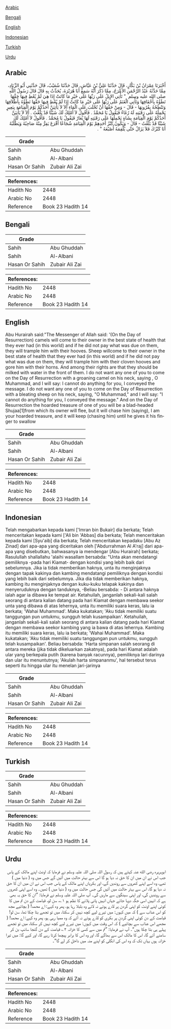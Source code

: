 [Arabic](#arabic)

[Bengali](#bengali)

[English](#english)

[Indonesian](#indonesian)

[Turkish](#turkish)

[Urdu](#urdu)

## Arabic


<div dir="rtl" lang="ar" style={{fontSize:'larger',backgroundColor:'#f8f9fa',padding:20}}>
أَخْبَرَنَا عِمْرَانُ بْنُ بَكَّارٍ، قَالَ حَدَّثَنَا عَلِيُّ بْنُ عَيَّاشٍ، قَالَ حَدَّثَنَا شُعَيْبٌ، قَالَ حَدَّثَنِي أَبُو الزِّنَادِ، مِمَّا حَدَّثَهُ عَبْدُ الرَّحْمَنِ الأَعْرَجُ، مِمَّا ذَكَرَ أَنَّهُ سَمِعَ أَبَا هُرَيْرَةَ، يُحَدِّثُ بِهِ قَالَ قَالَ رَسُولُ اللَّهِ صلى الله عليه وسلم ‏ "‏ تَأْتِي الإِبِلُ عَلَى رَبِّهَا عَلَى خَيْرِ مَا كَانَتْ إِذَا هِيَ لَمْ يُعْطِ فِيهَا حَقَّهَا تَطَؤُهُ بِأَخْفَافِهَا وَتَأْتِي الْغَنَمُ عَلَى رَبِّهَا عَلَى خَيْرِ مَا كَانَتْ إِذَا لَمْ يُعْطِ فِيهَا حَقَّهَا تَطَؤُهُ بِأَظْلاَفِهَا وَتَنْطَحُهُ بِقُرُونِهَا - قَالَ - وَمِنْ حَقِّهَا أَنْ تُحْلَبَ عَلَى الْمَاءِ أَلاَ لاَ يَأْتِيَنَّ أَحَدُكُمْ يَوْمَ الْقِيَامَةِ بِبَعِيرٍ يَحْمِلُهُ عَلَى رَقَبَتِهِ لَهُ رُغَاءٌ فَيَقُولُ يَا مُحَمَّدُ ‏.‏ فَأَقُولُ لاَ أَمْلِكُ لَكَ شَيْئًا قَدْ بَلَّغْتُ ‏.‏ أَلاَ لاَ يَأْتِيَنَّ أَحَدُكُمْ يَوْمَ الْقِيَامَةِ بِشَاةٍ يَحْمِلُهَا عَلَى رَقَبَتِهِ لَهَا يُعَارٌ فَيَقُولُ يَا مُحَمَّدُ ‏.‏ فَأَقُولُ لاَ أَمْلِكُ لَكَ شَيْئًا قَدْ بَلَّغْتُ - قَالَ - وَيَكُونُ كَنْزُ أَحَدِهِمْ يَوْمَ الْقِيَامَةِ شُجَاعًا أَقْرَعَ يَفِرُّ مِنْهُ صَاحِبُهُ وَيَطْلُبُهُ أَنَا كَنْزُكَ فَلاَ يَزَالُ حَتَّى يُلْقِمَهُ أُصْبُعَهُ ‏"‏ ‏.‏
</div>
<div style={{backgroundColor:'#f8f9fa',padding:20, marginBottom: 10}}><table> <thead> <tr> <th>Grade</th> <th></th> </tr> </thead> <tbody> <tr><td>Sahih</td><td>Abu Ghuddah</td></tr><tr><td>Sahih</td><td>Al-Albani</td></tr><tr><td>Hasan Or Sahih</td><td>Zubair Ali Zai</td></tr></tbody></table><table> <thead> <tr> <th>References:</th> <th></th> </tr> </thead> <tbody><tr><td>Hadith No</td><td>2448</td></tr><tr><td>Arabic No</td><td>2448</td></tr><tr><td>Reference</td><td>Book 23 Hadith 14</td></tr></tbody></table></div>

## Bengali


<div dir="ltr" lang="bn" style={{fontSize:'larger',backgroundColor:'#f8f9fa',padding:20}}>

</div>
<div style={{backgroundColor:'#f8f9fa',padding:20, marginBottom: 10}}><table> <thead> <tr> <th>Grade</th> <th></th> </tr> </thead> <tbody> <tr><td>Sahih</td><td>Abu Ghuddah</td></tr><tr><td>Sahih</td><td>Al-Albani</td></tr><tr><td>Hasan Or Sahih</td><td>Zubair Ali Zai</td></tr></tbody></table><table> <thead> <tr> <th>References:</th> <th></th> </tr> </thead> <tbody><tr><td>Hadith No</td><td>2448</td></tr><tr><td>Arabic No</td><td>2448</td></tr><tr><td>Reference</td><td>Book 23 Hadith 14</td></tr></tbody></table></div>

## English


<div dir="ltr" lang="en" style={{fontSize:'larger',backgroundColor:'#f8f9fa',padding:20}}>
Abu Hurairah said:"The Messenger of Allah said: '(On the Day of Resurrection) camels will come to their owner in the best state of health that they ever had (in this world) and if he did not pay what was due on them, they will trample him with their hooves. Sheep willcome to their owner in the best state of health that they ever had (in this world) and if he did not pay what was due on them, they will trample him with their cloven hooves and gore him with their horns. And among their rights are that they should be milked with water in the front of them. I do not want any one of you to come on the Day of Resurrection with a groaning camel on his neck, saying , O Muhammad, and I will say: I cannot do anything for you, I conveyed the message. I do not want any one of you to come on the Day of Resurrection with a bleating sheep on his neck, saying, "O Muhammad," and I will say: "I cannot do anything for you, I conveyed the message." And on the Day of Resurrection the hoarded treasure of one of you will be a blad-headed Shujaa[1]from which its owner will flee, but it will chase him (saying), I am your hoarded treasure, and it will keep (chasing him) until he gives it his finger to swallow
</div>
<div style={{backgroundColor:'#f8f9fa',padding:20, marginBottom: 10}}><table> <thead> <tr> <th>Grade</th> <th></th> </tr> </thead> <tbody> <tr><td>Sahih</td><td>Abu Ghuddah</td></tr><tr><td>Sahih</td><td>Al-Albani</td></tr><tr><td>Hasan Or Sahih</td><td>Zubair Ali Zai</td></tr></tbody></table><table> <thead> <tr> <th>References:</th> <th></th> </tr> </thead> <tbody><tr><td>Hadith No</td><td>2448</td></tr><tr><td>Arabic No</td><td>2448</td></tr><tr><td>Reference</td><td>Book 23 Hadith 14</td></tr></tbody></table></div>

## Indonesian


<div dir="ltr" lang="id" style={{fontSize:'larger',backgroundColor:'#f8f9fa',padding:20}}>
Telah mengabarkan kepada kami ['Imran bin Bukair] dia berkata; Telah menceritakan kepada kami ['Ali bin 'Abbas] dia berkata; Telah menceritakan kepada kami [Syu'aib] dia berkata; Telah menceritakan kepadaku [Abu Az Zinad] dari apa-apa yang diceritakan oleh ['Abdurrahman Al A'raj] dari apa-apa yang disebutkan, bahwasanya ia mendengar [Abu Hurairah] berkata; Rasulullah shallallahu 'alaihi wasallam bersabda: "Unta akan mendatangi pemiliknya -pada hari Kiamat- dengan kondisi yang lebih baik dari sebelumnya. Jika ia tidak memberikan haknya, unta itu menginjaknya dengan tapak kakinya dan kambing mendatangi pemiliknya dengan kondisi yang lebih baik dari sebelumnya. Jika dia tidak memberikan haknya, kambing itu menginjaknya dengan kuku-kuku telapak kakinya dan menyeruduknya dengan tanduknya, -Beliau bersabda: - Di antara haknya ialah agar ia dibawa ke tempat air. Ketahuilah, janganlah sekali-kali salah seorang di antara kalian datang pada hari Kiamat dengan membawa seekor unta yang dibawa di atas lehernya, unta itu memiliki suara keras, lalu ia berkata; 'Wahai Muhammad'. Maka kukatakan; 'Aku tidak memiliki suatu tanggungan pun untukmu, sungguh telah kusampaikan'. Ketahuilah, janganlah sekali-kali salah seorang di antara kalian datang pada hari Kiamat dengan membawa seekor kambing yang ia bawa di atas lehernya. Kambing itu memiliki suara keras, lalu ia berkata; 'Wahai Muhammad'. Maka kukatakan; 'Aku tidak memiliki suatu tanggungan pun untukmu, sungguh telah kusampaikan'. Beliau bersabda: 'Harta simpanan salah seorang di antara mereka (jika tidak dikeluarkan zakatnya), pada hari Kiamat adalah ular yang berkepala putih (karena banyak racunnya), pemiliknya lari darinya dan ular itu menuntutnya; 'Akulah harta simpananmu', hal tersebut terus seperti itu hingga ular itu menelan jari-jarinya
</div>
<div style={{backgroundColor:'#f8f9fa',padding:20, marginBottom: 10}}><table> <thead> <tr> <th>Grade</th> <th></th> </tr> </thead> <tbody> <tr><td>Sahih</td><td>Abu Ghuddah</td></tr><tr><td>Sahih</td><td>Al-Albani</td></tr><tr><td>Hasan Or Sahih</td><td>Zubair Ali Zai</td></tr></tbody></table><table> <thead> <tr> <th>References:</th> <th></th> </tr> </thead> <tbody><tr><td>Hadith No</td><td>2448</td></tr><tr><td>Arabic No</td><td>2448</td></tr><tr><td>Reference</td><td>Book 23 Hadith 14</td></tr></tbody></table></div>

## Turkish


<div dir="ltr" lang="tr" style={{fontSize:'larger',backgroundColor:'#f8f9fa',padding:20}}>

</div>
<div style={{backgroundColor:'#f8f9fa',padding:20, marginBottom: 10}}><table> <thead> <tr> <th>Grade</th> <th></th> </tr> </thead> <tbody> <tr><td>Sahih</td><td>Abu Ghuddah</td></tr><tr><td>Sahih</td><td>Al-Albani</td></tr><tr><td>Hasan Or Sahih</td><td>Zubair Ali Zai</td></tr></tbody></table><table> <thead> <tr> <th>References:</th> <th></th> </tr> </thead> <tbody><tr><td>Hadith No</td><td>2448</td></tr><tr><td>Arabic No</td><td>2448</td></tr><tr><td>Reference</td><td>Book 23 Hadith 14</td></tr></tbody></table></div>

## Urdu


<div dir="rtl" lang="ur" style={{fontSize:'larger',backgroundColor:'#f8f9fa',padding:20}}>
ابوہریرہ رضی الله عنہ کہتے ہیں کہ رسول اللہ صلی اللہ علیہ وسلم نے فرمایا کہ اونٹ اپنے مالک کے پاس جب اس نے ان میں ان کا حق نہ دیا ہو گا اس سے بہتر حالت میں آئیں گے جس میں وہ ( دنیا میں ) تھے، وہ اسے اپنے کھروں سے روندیں گے، اور بکریاں اپنے مالک کے پاس جب اس نے ان میں ان کا حق نہ دیا ہو گا، اس سے بہتر حالت میں آئیں گی جس حالت میں وہ ( دنیا میں ) تھیں۔ وہ اسے اپنی کھروں سے روندیں گی، اور اپنی سینگوں سے ماریں گی۔ آپ صلی اللہ علیہ وسلم نے فرمایا: ”ان کا حق یہ بھی ہے کہ انہیں اسی جگہ دوہا جائے جہاں انہیں پانی پلانے کا نظم ہو ۱؎، سن لو، قیامت کے دن تم میں کا کوئی اپنے اونٹ کو اپنی گردن پر لادے ہوئے نہ لائے وہ بلبلا رہا ہو، پھر وہ کہے: اے محمد! ( بچائیے مجھ کو اس عذاب سے ) کہ میں کہوں: میں تیرے لیے کچھ نہیں کر سکتا، میں تو تجھے بتا چکا تھا، سن لو! قیامت کے دن کوئی اپنی گردن پر بکری کو لادے ہوئے نہ آئے کہ وہ ممیا رہی ہو، پھر وہ کہے: اے محمد! ( مجھے اس عذاب سے بچائیے ) کہ اس وقت میں کہوں: میں تیرے لیے کچھ نہیں کر سکتا، میں تو تجھے پہلے ہی بتا چکا ہوں“۔ آپ نے فرمایا: ”تم میں سے کسی کا خزانہ ۲؎ قیامت کے دن گنجا سانپ بن کر سامنے آئے گا، اس کا مالک اس سے بھاگے گا، اور وہ اس کا برابر پیچھا کرتا رہے گا، اور کہے گا: میں تیرا خزانہ ہوں یہاں تک کہ وہ اس کی انگلی کو اپنے منہ میں داخل کر لے گا“۔
</div>
<div style={{backgroundColor:'#f8f9fa',padding:20, marginBottom: 10}}><table> <thead> <tr> <th>Grade</th> <th></th> </tr> </thead> <tbody> <tr><td>Sahih</td><td>Abu Ghuddah</td></tr><tr><td>Sahih</td><td>Al-Albani</td></tr><tr><td>Hasan Or Sahih</td><td>Zubair Ali Zai</td></tr></tbody></table><table> <thead> <tr> <th>References:</th> <th></th> </tr> </thead> <tbody><tr><td>Hadith No</td><td>2448</td></tr><tr><td>Arabic No</td><td>2448</td></tr><tr><td>Reference</td><td>Book 23 Hadith 14</td></tr></tbody></table></div>
